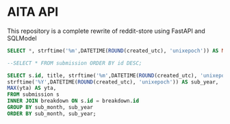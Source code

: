 # AITA API

This repository is a complete rewrite of reddit-store using FastAPI and SQLModel

```sql
SELECT *, strftime('%m',DATETIME(ROUND(created_utc), 'unixepoch')) AS MONTH, strftime('%Y',DATETIME(ROUND(created_utc), 'unixepoch')) AS YEAR FROM submission;
```

```sql
--SELECT * FROM submission ORDER BY id DESC;

SELECT s.id, title, strftime('%m',DATETIME(ROUND(created_utc), 'unixepoch')) AS sub_month, 
strftime('%Y',DATETIME(ROUND(created_utc), 'unixepoch')) AS sub_year,
MAX(yta) AS yta,
FROM submission s
INNER JOIN breakdown ON s.id = breakdown.id
GROUP BY sub_month, sub_year
ORDER BY sub_month, sub_year;
```